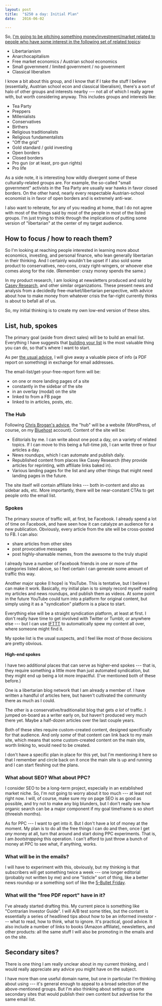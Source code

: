 ```yaml
---
layout: post
title:  "$250 a day: Initial Plan"
date:   2016-06-02

---
```


So, [I'm going to be pitching something money/investment/market related to people who have some interest in the following set of related topics](http://250aday.github.io/2016-06-01-finding-niche/):

 - Libertarianism
 - Anarchocapitalism
 - Free market economics / Austrian school economics
 - Small government / limited government / no government
 - Classical liberalism

I know a bit about this group, and I know that if I take the stuff I believe (essentially,  Austrian school econ and classical liberalism), there's a sort of halo of other groups and interests nearby --- not all of which I really agree with, but worth considering anyway. This includes groups and interests like:

 - Tea Party
 - Preppers
 - Millenialists
 - Conservatives
 - Birthers
 - Religious traditionalists
 - Religious fundamentalists
 - "Off the grid"
 - Gold standard / gold investing
 - Open borders
 - Closed borders
 - Pro gun (or at least, pro gun rights)
 - Pro life

As a side note, it is interesting how wildly divergent some of these culturally-related groups are. For example, the so-called "small government" activists in the Tea Party are usually war hawks in favor closed borders. On the other hand, nearly every respectable Austrian-school economist is in favor of open borders and is extremely anti-war.

I also want to reiterate, for any of you reading at home, that I do not agree with most of the things said by most of the people in most of the listed groups. I'm just trying to think through the implications of putting some version of "libertarian" at the center of my target audience.

## How to focus / how to reach them?

So I'm looking at reaching people interested in learning more about economics, investing, and personal finance, who lean generally libertarian in their thinking. And I certainly wouldn't be upset if I also sold some product to conservatives, neo-cons, crazy right-wingers, or whoever else comes along for the ride. (Remember: crazy money spends the same.)

In my product research, I am looking at newsletters produced and sold by [Casey Research](http://caseyresearch.com/go/AMW), and other similar organizations. These present news and analysis from a decidedly free-market/libertarian perspective, with advice about how to make money from whatever crisis the far-right currently thinks is about to befall all of us.

So, my initial thinking is to create my own low-end version of these sites.

## List, hub, spokes

The primary goal (aside from direct sales) will be to build an email list. Everything I have suggests that [building your list](.) is the most valuable thing you can do, so that's where I want to start.

As per [the usual advice](.), I will give away a valuable piece of info (a PDF report on something) in exchange for email addresses.

The email-list/get-your-free-report form will be:
 - on one or more landing pages of a site
 - constantly in the sidebar of the site
 - in an overlay (modal) on the site
 - linked to from a FB page
 - linked to in articles, posts, etc.

### The Hub

Following [Chris Brogan's advice](.), the "hub" will be a website (WordPress, of course, on my [Bluehost](http://bluehost.com/track/socialbootstrap) account). Content of the site will be:

 - Editorials by me. I can write about one post a day, on a variety of related topics. If I can move to this being a full-time job, I can write three or four articles a day.
 - News roundups, which I can automate and publish daily.
 - Republished content from places like Casey Research (they provide articles for reprinting, with affiliate links baked in).
 - Various landing pages for the list and any other things that might need landing pages in the future.

The site itself will contain affiliate links --- both in-content and also as sidebar ads, etc. More importantly, there will be near-constant CTAs to get people onto the email list.

### Spokes

The primary source of traffic will, at first, be Facebook. I already spend a lot of time on Facebook, and have seen how it can catalyze an audience for a new publication. Obviously, every article from the site will be cross-posted to FB. I can also:

 - share articles from other sites
 - post provocative messages
 - post highly-shareable memes, from the awesome to the truly stupid

I already have a number of Facebook friends in one or more of the categories listed above, so I feel certain I can generate some amount of traffic this way.

Another major spoke (I hope) is YouTube. This is tentative, but I believe I can make it work. Basically, my initial plan is to simply record myself reading my articles and news roundups, and publish them as videos. At some point in the future YouTube could turn into a platform for original content, but simply using it as a "syndication" platform is a place to start.

Everything else will be a straight syndication platform, at least at first. I don't really have time to get involved with Twitter or Tumblr, or anywhere else --- but I can use [IFTTT](.) to automatically spew my content all over, where someone might find it.

My spoke list is the usual suspects, and I feel like most of those decisions are pretty obvious.

#### High-end spokes

I have two additional places that can serve as higher-end spokes --- that is, they require something a little more than just automated syndication, but they might end up being a lot more impactful. (I've mentioned both of these before.)

One is a libertarian blog network that I am already a member of. I have written a handful of articles here, but haven't cultivated the community there as much as I could.

The other is a conservative/traditionalist blog that gets _a lot_ of traffic. I jumped on-board as a writer early on, but haven't produced very much there yet. Maybe a half-dozen articles over the last couple years.

Both of these sites require custom-created content, designed specifically for that audience. And only _some_ of that content can link back to my main site, which means that some custom-created content on the main site, worth linking to, would need to be created.

I don't have a specific plan in place for this yet, but I'm mentioning it here so that I remember and circle back on it once the main site is up and running and I can start fleshing out the plans.


### What about SEO? What about PPC?

I consider SEO to be a long-term project, especially in an established market niche. So, I'm not going to worry about it too much --- at least not right now. I will, of course, make sure my on page SEO is as good as possible, and try not to make any big blunders, but I don't really see how organic search can be a major component if my goal timeframe is so short (threeish months).

As for PPC --- I want to get into it. But I don't have a lot of money at the moment. My plan is to do all the free things I can do and then, once I get _any_ money at all, turn that around and start doing PPC experiments. That is, I am _bootstrapping_ this operation. I can't afford to just throw a bunch of money at PPC to see what, if anything, works.

### What will be in the emails?

I will have to experiment with this, obviously, but my thinking is that subscribers will get something twice a week --- one longer editorial (probably not written by me) and one "listicle" sort of thing, like a better news roundup or a something sort of like the [5-Bullet Friday](.).

### What will the "free PDF report" have in it?

I've already started drafting this. My current piece is something like "Contrarian Investor Guide". I will A/B test some titles, but the content is essentially a series of headlined tips about how to be an informed investor --- what to read, how to think, what to ignore. It's practical, good advice. It also include a number of links to books (Amazon affiliate), newsletters, and other products: all the same stuff I will also be promoting in the emails and on the site.

## Secondary sites?

There is one thing I am really unclear about in my current thinking, and I would really appreciate any advice you might have on the subject.

I have more than one useful domain name, but one in particular I'm thinking about using --- it's general enough to appeal to a broad selection of the above-mentioned groups. But I'm also thinking about setting up some secondary sites that would publish their own content but advertise for the same email list.
